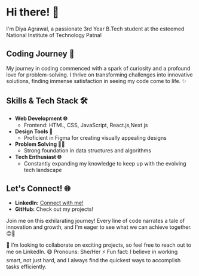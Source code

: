# Hi there! 👋
I'm Diya Agrawal, a passionate 3rd Year B.Tech student at the esteemed National Institute of Technology Patna!

## Coding Journey 🌟
My journey in coding commenced with a spark of curiosity and a profound love for problem-solving. I thrive on transforming challenges into innovative solutions, finding immense satisfaction in seeing my code come to life. ✨

## Skills & Tech Stack 🛠
- **Web Development 🌐**
  - Frontend: HTML, CSS, JavaScript, React.js,Next js
- **Design Tools 🎨**
  - Proficient in Figma for creating visually appealing designs
- **Problem Solving 🤔💡**
  - Strong foundation in data structures and algorithms
- **Tech Enthusiast 🌐**
  - Constantly expanding my knowledge to keep up with the evolving tech landscape

## Let's Connect! 🌐
- **LinkedIn:** [Connect with me!](https://www.linkedin.com/in/diya-agrawal-nitp/)
- **GitHub:** Check out my projects!

Join me on this exhilarating journey! Every line of code narrates a tale of innovation and growth, and I'm eager to see what we can achieve together. 😊🚀

👯 I’m looking to collaborate on exciting projects, so feel free to reach out to me on LinkedIn.
😄 Pronouns: She/Her
⚡ Fun fact: I believe in working smart, not just hard, and I always find the quickest ways to accomplish tasks efficiently.
